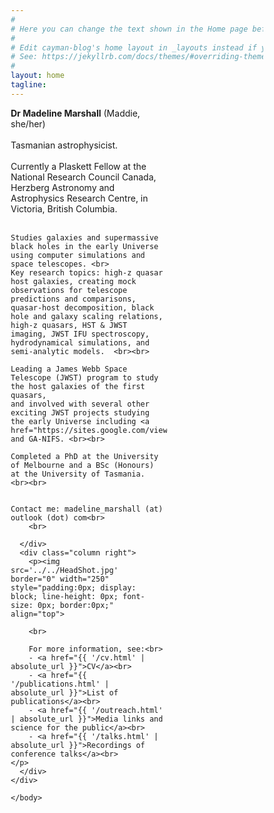 ```yaml
---
#
# Here you can change the text shown in the Home page before the Latest Posts section.
#
# Edit cayman-blog's home layout in _layouts instead if you wanna make some changes
# See: https://jekyllrb.com/docs/themes/#overriding-theme-defaults
#
layout: home
tagline:
---
```



<head>
<meta name="viewport" content="width=device-width, initial-scale=1">
<style>
* {
  box-sizing: border-box;
}

/* Create two equal columns that floats next to each other */
.column {
  float: left;
  padding: 10px;
}
.left {
  width: 62%;
}

.right {
  width: 38%;
}

/* Clear floats after the columns */
.row:after {
  content: "";
  display: table;
  clear: both;
}

/* Responsive layout - makes the two columns stack on top of each other instead of next to each other */
@media screen and (max-width: 600px) {
  .column {
    width: 100%;
  }
}
</style>
</head>
<body>

<div class="row">
  <div class="column left">
    <b>Dr Madeline Marshall</b> (Maddie, she/her)<br>
    <br>
    Tasmanian astrophysicist. <br><br>
    Currently a Plaskett Fellow at the National Research Council Canada, Herzberg Astronomy and Astrophysics Research Centre, in Victoria, British Columbia. <br><br>

    Studies galaxies and supermassive black holes in the early Universe using computer simulations and space telescopes. <br>
    Key research topics: high-z quasar host galaxies, creating mock observations for telescope predictions and comparisons, quasar-host decomposition, black hole and galaxy scaling relations, high-z quasars, HST & JWST imaging, JWST IFU spectroscopy, hydrodynamical simulations, and semi-analytic models.  <br><br>

    Leading a James Webb Space Telescope (JWST) program to study the host galaxies of the first quasars,
    and involved with several other exciting JWST projects studying the early Universe including <a href="https://sites.google.com/view/jwstpearls">PEARLS</a> and GA-NIFS. <br><br>

    Completed a PhD at the University of Melbourne and a BSc (Honours) at the University of Tasmania. <br><br>


    Contact me: madeline_marshall (at) outlook (dot) com<br>
        <br>

      </div>
      <div class="column right">
        <p><img src='../../HeadShot.jpg' border="0" width="250" style="padding:0px; display: block; line-height: 0px; font-size: 0px; border:0px;" align="top">

        <br>

        For more information, see:<br>
        - <a href="{{ '/cv.html' | absolute_url }}">CV</a><br>
        - <a href="{{ '/publications.html' | absolute_url }}">List of publications</a><br>
        - <a href="{{ '/outreach.html' | absolute_url }}">Media links and science for the public</a><br>
        - <a href="{{ '/talks.html' | absolute_url }}">Recordings of conference talks</a><br>
    </p>
      </div>
    </div>

    </body>
